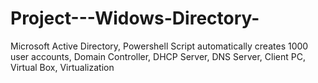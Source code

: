 # Project---Widows-Directory-
Microsoft Active Directory, Powershell Script automatically creates 1000 user accounts, Domain Controller, DHCP Server, DNS Server, Client PC, Virtual Box, Virtualization
